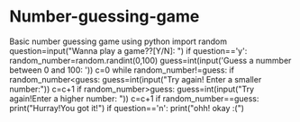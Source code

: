 # Number-guessing-game
Basic number guessing game using python
import random
question=input("Wanna play a game??[Y/N]: ")
if question=='y':
    random_number=random.randint(0,100)
    guess=int(input('Guess a nummber between 0 and 100: '))
    c=0
    while random_number!=guess:
        if random_number<guess:
            guess=int(input("Try again! Enter a smaller number:"))
            c=c+1
        if random_number>guess:
            guess=int(input("Try again!Enter a higher number: "))
            c=c+1
    if random_number==guess:
        print("Hurray!You got it!")
if question=='n':
    print("ohh! okay :(")
